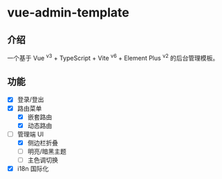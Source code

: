 # vue-admin-template

## 介绍

一个基于 Vue <sup>v3</sup> + TypeScript + Vite <sup>v6</sup> + Element Plus <sup>v2</sup> 的后台管理模板。

## 功能

- [x] 登录/登出
- [x] 路由菜单
  - [x] 嵌套路由
  - [x] 动态路由
- [ ] 管理端 UI
  - [x] 侧边栏折叠
  - [ ] 明亮/暗黑主题
  - [ ] 主色调切换
- [x] i18n 国际化
